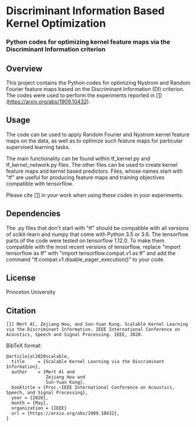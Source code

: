 # Discriminant Information Based Kernel Optimization
### Python codes for optimizing kernel feature maps via the Discriminant Information criterion

## Overview
This project contains the Python codes for optimizing Nystrom and Random Fourier feature maps based on the Discriminant Information (DI) criterion. The codes were used to perform the experiments reported in [[1](#citation)] (https://arxiv.org/abs/1909.10432).

## Usage
The code can be used to apply Random Fourier and Nystrom kernel feature maps on the data, as well as to optimize such feature maps for particular supervised learning tasks. 

The main functionality can be found within tf_kernel.py and tf_kernel_network.py files. The other files can be used to create kernel feature maps and kernel based predictors. Files, whose names start with "tf" are useful for producing feature maps and training objectives compatible with tensorflow.

Please cite [[1](#citation)] in your work when using these codes in your experiments.

## Dependencies
The .py files that don't start with "tf" should be compatible with all versions of scikit-learn and numpy that come with Python 3.5 or 3.6. The tensorflow parts of the code were tested on tensorflow 1.12.0. To make them compatible with the most recent versions of tensorflow, replace "import tensorflow as tf" with "import tensorflow.compat.v1 as tf" and add the command "tf.compat.v1.disable_eager_execution()" to your code. 

## License
Princeton University

## Citation
```
[1] Mert Al, Zejiang Hou, and Sun-Yuan Kung. Scalable Kernel Learning via the Discriminant Information. IEEE International Conference on Acoustics, Speech and Signal Processing. IEEE, 2020.
```

BibTeX format:
```
@article{al2020scalable,
  title     = {Scalable Kernel Learning via the Discriminant Information},
  author    = {Mert Al and
               Zejiang Hou and
               Sun-Yuan Kung},
  booktitle = {Proc.~IEEE International Conference on Acoustics, Speech, and Signal Processing},
  year = {2020},
  month = {May},
  organization = {IEEE}
  url = {https://arxiv.org/abs/1909.10432},
}
```
